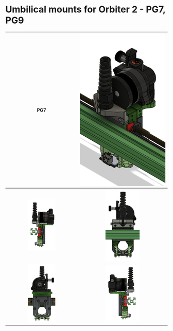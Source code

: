 # Umbilical mounts for Orbiter 2 - PG7, PG9

|PG7|<img src="Images/pg7_01.png" width="100%" />|
|:-------------:|:-------------:|
<img src="Images/pg7_02.png" width="40%" />|<img src="Images/pg7_03.png" width="40%" />
<img src="Images/pg7_04.png" width="40%" />|<img src="images/pg7_05.png" width="40%" />|